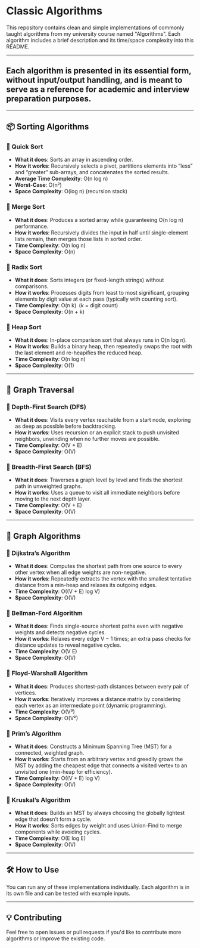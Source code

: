 # Classic Algorithms

This repository contains clean and simple implementations of commonly taught algorithms from my university course named "Algorithms". Each algorithm includes a brief description and its time/space complexity into this README.

---
## Each algorithm is presented in its essential form, without input/output handling, and is meant to serve as a reference for academic and interview preparation purposes.
---
## 📦 Sorting Algorithms

### 🔹 Quick Sort
- **What it does**: Sorts an array in ascending order.
- **How it works**: Recursively selects a pivot, partitions elements into “less” and “greater” sub-arrays, and concatenates the sorted results.
- **Average Time Complexity**: O(n log n)
- **Worst-Case**: O(n²)
- **Space Complexity**: O(log n) (recursion stack)

### 🔹 Merge Sort
- **What it does**: Produces a sorted array while guaranteeing O(n log n) performance.
- **How it works**: Recursively divides the input in half until single-element lists remain, then merges those lists in sorted order.
- **Time Complexity**: O(n log n)
- **Space Complexity**: O(n)

### 🔹 Radix Sort
- **What it does**: Sorts integers (or fixed-length strings) without comparisons.
- **How it works**: Processes digits from least to most significant, grouping elements by digit value at each pass (typically with counting sort).
- **Time Complexity**: O(n k) (*k* = digit count)
- **Space Complexity**: O(n + k)

### 🔹 Heap Sort
- **What it does**: In-place comparison sort that always runs in O(n log n).
- **How it works**: Builds a binary heap, then repeatedly swaps the root with the last element and re-heapifies the reduced heap.
- **Time Complexity**: O(n log n)
- **Space Complexity**: O(1)

---

## 🌲 Graph Traversal

### 🔹 Depth-First Search (DFS)
- **What it does**: Visits every vertex reachable from a start node, exploring as deep as possible before backtracking.
- **How it works**: Uses recursion or an explicit stack to push unvisited neighbors, unwinding when no further moves are possible.
- **Time Complexity**: O(V + E)
- **Space Complexity**: O(V)

### 🔹 Breadth-First Search (BFS)
- **What it does**: Traverses a graph level by level and finds the shortest path in unweighted graphs.
- **How it works**: Uses a queue to visit all immediate neighbors before moving to the next depth layer.
- **Time Complexity**: O(V + E)
- **Space Complexity**: O(V)

---

## 🧠 Graph Algorithms

### 🔹 Dijkstra’s Algorithm
- **What it does**: Computes the shortest path from one source to every other vertex when all edge weights are non-negative.
- **How it works**: Repeatedly extracts the vertex with the smallest tentative distance from a min-heap and relaxes its outgoing edges.
- **Time Complexity**: O((V + E) log V)
- **Space Complexity**: O(V)

### 🔹 Bellman-Ford Algorithm
- **What it does**: Finds single-source shortest paths even with negative weights and detects negative cycles.
- **How it works**: Relaxes every edge V − 1 times; an extra pass checks for distance updates to reveal negative cycles.
- **Time Complexity**: O(V E)
- **Space Complexity**: O(V)

### 🔹 Floyd-Warshall Algorithm
- **What it does**: Produces shortest-path distances between every pair of vertices.
- **How it works**: Iteratively improves a distance matrix by considering each vertex as an intermediate point (dynamic programming).
- **Time Complexity**: O(V³)
- **Space Complexity**: O(V²)

### 🔹 Prim’s Algorithm
- **What it does**: Constructs a Minimum Spanning Tree (MST) for a connected, weighted graph.
- **How it works**: Starts from an arbitrary vertex and greedily grows the MST by adding the cheapest edge that connects a visited vertex to an unvisited one (min-heap for efficiency).
- **Time Complexity**: O((V + E) log V)
- **Space Complexity**: O(V)

### 🔹 Kruskal’s Algorithm
- **What it does**: Builds an MST by always choosing the globally lightest edge that doesn’t form a cycle.
- **How it works**: Sorts edges by weight and uses Union-Find to merge components while avoiding cycles.
- **Time Complexity**: O(E log E)
- **Space Complexity**: O(V)

---

## 🛠 How to Use

You can run any of these implementations individually. Each algorithm is in its own file and can be tested with example inputs.

---

## 💡 Contributing

Feel free to open issues or pull requests if you'd like to contribute more algorithms or improve the existing code.
